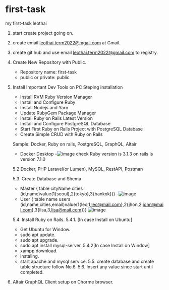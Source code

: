 # first-task
my first-task leothai

1. start create project going on.
2. create email leothai.term2022@mgail.com at Gmail.
3. create git hub and use email leothai.term2022@gmail.com to registry.
4. Create New Repository with Public.
   - Repository name: first-task
   - public or private: public
5. Install Important Dev Tools on PC
     Steping installation
      - Install RVM Ruby Version Manager
      - Install and Configure Ruby
      - Install Nodejs and Yarn
      - Update RubyGem Package Manager
      - Install Ruby on Rails Latest Version
      - Install and Configure PostgreSQL Database
      - Start First Ruby on Rails Project with PostgreSQL Database
      - Create Simple CRUD with Ruby on Rails

     Sample:
      Docker, Ruby on rails, PostgreSQL, GraphQL, Altair
      - Docker Desktop
      -![image](https://user-images.githubusercontent.com/121023196/208801649-5cd8c009-96a6-4382-a036-d19dafa42da4.png)
      check Ruby version is 3.1.3 on rails is version 7.1.0 
      
   5.2 Docker, PHP Laravel(or Lumen), MySQL, RestAPI, Postman
      
   5.3. Create Database and Shema
      - Master { table cityName cities (id,name)value(1{seoul},2{tokyo},3{bankok})}
      -![image](https://user-images.githubusercontent.com/121023196/208636217-356665e0-356a-4814-809a-ff10b41af8bb.png)
      - User { table name users (id,name,cities,email)value(1{leo,1,leo@mail.com},2{jhon,2,john@mail.com},3{lisa,3,lisa@mail.com})}
      ![image](https://user-images.githubusercontent.com/121023196/208637125-9adec8f9-395d-4637-af42-31a123d05336.png)

   5.4. Install Ruby on Rails.
      5.4.1. [In case Install on Ubuntu]
      - Get Ubuntu for Window.
      - sudo apt update.
      - sudo apt upgrade.
      - sudo apt install mysql-server.
      5.4.2[In case Install on Window]
      - xampp download.
      - instaling.
      - start apache and mysql service.
    5.5. create database and create table  structure follow No.6.
    5.6. Insert any value since start until completed.

 6. Altair GraphQL Client setup on Chorme browser.

